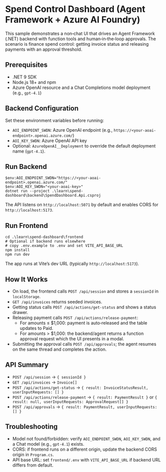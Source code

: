 # Spend Control Dashboard (Agent Framework + Azure AI Foundry)

This sample demonstrates a non‑chat UI that drives an Agent Framework (.NET) backend with function tools and human‑in‑the‑loop approvals. The scenario is finance spend control: getting invoice status and releasing payments with an approval threshold.

## Prerequisites

- .NET 9 SDK
- Node.js 18+ and npm
- Azure OpenAI resource and a Chat Completions model deployment (e.g., `gpt-4.1`)

## Backend Configuration

Set these environment variables before running:

- `AOI_ENDPOINT_SWDN`: Azure OpenAI endpoint (e.g., `https://<your-aoai-endpoint>.openai.azure.com/`)
- `AOI_KEY_SWDN`: Azure OpenAI API key
- Optional: `AzureOpenAI__Deployment` to override the default deployment name (`gpt-4.1`).

## Run Backend

```pwsh
$env:AOI_ENDPOINT_SWDN="https://<your-aoai-endpoint>.openai.azure.com/"
$env:AOI_KEY_SWDN="<your-aoai-key>"
dotnet run --project .\learn\spend-dashboard\backend\SpendDashboard.Api.csproj
```

The API listens on `http://localhost:5071` by default and enables CORS for `http://localhost:5173`.

## Run Frontend

```pwsh
cd .\learn\spend-dashboard\frontend
# Optional if backend runs elsewhere
# copy .env.example to .env and set VITE_API_BASE_URL
npm install
npm run dev
```

The app runs at Vite’s dev URL (typically `http://localhost:5173`).

## How It Works

- On load, the frontend calls `POST /api/session` and stores a `sessionId` in `localStorage`.
- `GET /api/invoices` returns seeded invoices.
- Getting status calls `POST /api/actions/get-status` and shows a status drawer.
- Releasing payment calls `POST /api/actions/release-payment`:
  - For amounts ≤ $1,000: payment is auto‑released and the table updates to Paid.
  - For amounts > $1,000: the backend/agent returns a function approval request which the UI presents in a modal.
- Submitting the approval calls `POST /api/approvals`; the agent resumes on the same thread and completes the action.

## API Summary

- `POST /api/session` → `{ sessionId }`
- `GET /api/invoices` → `Invoice[]`
- `POST /api/actions/get-status` → `{ result: InvoiceStatusResult, userInputRequests: [] }`
- `POST /api/actions/release-payment` → `{ result: PaymentResult }` or `{ result: null, userInputRequests: ApprovalRequest[] }`
- `POST /api/approvals` → `{ result: PaymentResult, userInputRequests: [] }`

## Troubleshooting

- Model not found/forbidden: verify `AOI_ENDPOINT_SWDN`, `AOI_KEY_SWDN`, and a Chat model (e.g., `gpt-4.1`) exists.
- CORS: if frontend runs on a different origin, update the backend CORS origin in `Program.cs`.
- API base URL: set `frontend/.env` with `VITE_API_BASE_URL` if backend URL differs from default.
